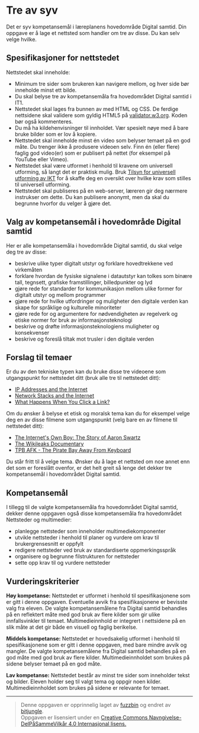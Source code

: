 Tre av syv
==========

Det er syv kompetansemål i læreplanens hovedområde Digital samtid. Din oppgave er å lage et nettsted som handler om tre av disse. Du kan selv velge hvilke.

Spesifikasjoner for nettstedet
------------------------------
Nettstedet skal inneholde:
* Minimum tre sider som brukeren kan navigere mellom, og hver side bør inneholde minst ett bilde.
* Du skal belyse tre av kompetansemåla fra hovedområdet Digital samtid i IT1.
* Nettstedet skal lages fra bunnen av med HTML og CSS. De ferdige nettsidene skal validere som gyldig HTML5 på [validator.w3.org](https://validator.w3.org/). Koden bør også kommenteres.
* Du må ha kildehenvisninger til innholdet. Vær spesielt nøye med å bare bruke bilder som er lov å kopiere.
* Nettstedet skal inneholde minst én video som belyser temaet på en god måte. Du trenger ikke å produsere videoen selv. Finn én (eller flere) faglig god video(er) som er publisert på nettet (for eksempel på YouTube eller Vimeo).
* Nettstedet skal være utformet i henhold til kravene om universell utforming, så langt det er praktisk mulig. Bruk [Tilsyn for universell utforming av IKT](http://uu.difi.no/) for å skaffe deg en oversikt over hvilke krav som stilles til universell utforming.
* Nettstedet skal publiseres på en web-server, læreren gir deg nærmere instrukser om dette. Du kan publisere anonymt, men da skal du begrunne hvorfor du velger å gjøre det.

Valg av kompetansemål i hovedområde Digital samtid
--------------------------------------------------
Her er alle kompetansemåla i hovedområde Digital samtid, du skal velge deg tre av disse:
 * beskrive ulike typer digitalt utstyr og forklare hovedtrekkene ved virkemåten
 * forklare hvordan de fysiske signalene i datautstyr kan tolkes som binære tall, tegnsett, grafiske framstillinger, billedpunkter og lyd
 * gjøre rede for standarder for kommunikasjon mellom ulike former for digitalt utstyr og mellom programmer
 * gjøre rede for hvilke utfordringer og muligheter den digitale verden kan skape for språklige og kulturelle minoriteter
 * gjøre rede for og argumentere for nødvendigheten av regelverk og etiske normer for bruk av informasjonsteknologi
 * beskrive og drøfte informasjonsteknologiens muligheter og konsekvenser
 * beskrive og foreslå tiltak mot trusler i den digitale verden

Forslag til temaer
------------------
Er du av den tekniske typen kan du bruke disse tre videoene som utgangspunkt for nettstedet ditt (bruk alle tre til nettstedet ditt):
* [IP Addresses and the Internet](https://www.youtube.com/watch?v=L6bDA5FK6gs)
* [Network Stacks and the Internet](https://www.youtube.com/watch?v=PG9oKZdFb7w)
* [What Happens When You Click a Link?](https://www.youtube.com/watch?v=keo0dglCj7I)

Om du ønsker å belyse et etisk og moralsk tema kan du for eksempel velge deg en av disse filmene som utgangspunkt (velg bare en av filmene til nettstedet ditt):
* [The Internet's Own Boy: The Story of Aaron Swartz](https://htmlpreview.github.io/?https://github.com/fagstoff/IT1/blob/master/Filmer/internets-own-boy.html)
* [The Wikileaks Documentary](https://htmlpreview.github.io/?https://github.com/fagstoff/IT1/blob/master/Filmer/wikileaks-documentary.html)
* [TPB AFK - The Pirate Bay Away From Keyboard](https://htmlpreview.github.io/?https://github.com/fagstoff/IT1/blob/master/Filmer/tpb-afk.html)

Du står fritt til å velge tema. Ønsker du å lage et nettsted om noe annet enn det som er foreslått ovenfor, er det helt greit så lenge det dekker tre kompetansemål i hovedområdet Digital samtid.

Kompetansemål
-------------
I tillegg til de valgte kompetansemåla fra hovedområdet Digital samtid, dekker denne oppgaven også disse kompetansemåla fra hovedområdet Nettsteder og multimedier:
* planlegge nettsteder som inneholder multimediekomponenter
* utvikle nettsteder i henhold til planer og vurdere om krav til brukergrensesnitt er oppfylt
* redigere nettsteder ved bruk av standardiserte oppmerkingsspråk
* organisere og begrunne filstrukturen for nettsteder
* sette opp krav til og vurdere nettsteder

Vurderingskriterier
-------------------
**Høy kompetanse:** Nettstedet er utformet i henhold til spesifikasjonene som er gitt i denne oppgaven. Eventuelle avvik fra spesifikasjonene er bevisste valg fra eleven. De valgte kompetansemålene fra Digital samtid behandles på en reflektert måte med god bruk av flere kilder som gir ulike innfallsvinkler til temaet. Multimedieinnhold er integrert i nettsidene på en slik måte at det gir både en visuell og faglig berikelse.

**Middels kompetanse:** Nettstedet er hovedsakelig utformet i henhold til spesifikasjonene som er gitt i denne oppgaven, med bare mindre avvik og mangler. De valgte kompetansemålene fra Digital samtid behandles på en god måte med god bruk av flere kilder. Multimedieinnholdet som brukes på sidene belyser temaet på en god måte.

**Lav kompetanse:** Nettstedet består av minst tre sider som inneholder tekst og bilder. Eleven holder seg til valgt tema og oppgir noen kilder. Multimedieinnholdet som brukes på sidene er relevante for temaet.

---

>Denne oppgaven er opprinnelig laget av [fuzzbin](https://github.com/fuzzbin) og endret av [bitjungle](https://github.com/bitjungle).  
>Oppgaven er lisensiert under en
>[Creative Commons Navngivelse-DelPåSammeVilkår 4.0 Internasjonal lisens.
](http://creativecommons.org/licenses/by-sa/4.0/)
